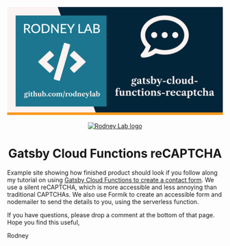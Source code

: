 <img src="./images/rodneylab-github-gatsby-cloud-functions-recaptcha.png" alt="Rodney Lab gatsby-functions-fauna Github banner">

<p align="center">
  <a aria-label="Open Rodney Lab site" href="https://rodneylab.com" rel="nofollow noopener noreferrer">
    <img alt="Rodney Lab logo" src="https://rodneylab.com/assets/icon.png" width="60" />
  </a>
</p>
<h1 align="center">
  Gatsby Cloud Functions reCAPTCHA
</h1>

Example site showing how finished product should look if you follow along my tutorial on using <a href="https://rodneylab.com/gatsby-cloud-functions-recaptcha/">Gatsby Cloud Functions to create a contact form</a>. We use a silent reCAPTCHA, which is more accessible and less annoying than traditional CAPTCHAs. We also use Formik to create an accessible form and nodemailer to send the details to you, using the serverless function.

If you have questions, please drop a comment at the bottom of that page. Hope you find this useful,

Rodney
